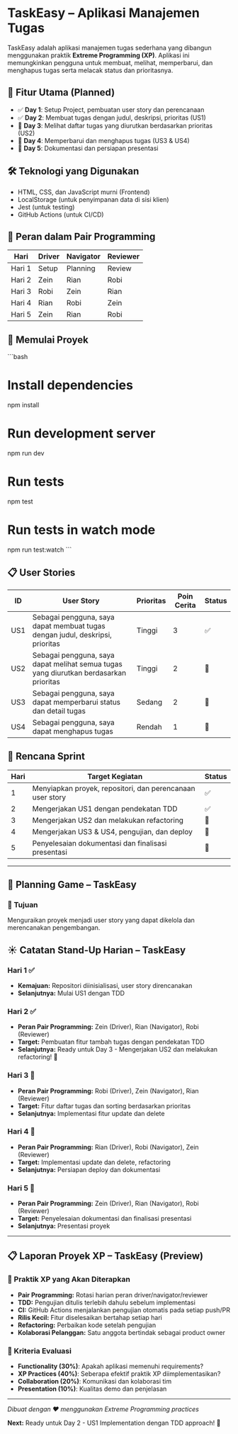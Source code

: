 # TaskEasy – Aplikasi Manajemen Tugas

TaskEasy adalah aplikasi manajemen tugas sederhana yang dibangun menggunakan praktik **Extreme Programming (XP)**. Aplikasi ini memungkinkan pengguna untuk membuat, melihat, memperbarui, dan menghapus tugas serta melacak status dan prioritasnya.

## 🔧 Fitur Utama (Planned)

- ✅ **Day 1**: Setup Project, pembuatan user story dan perencanaan
- ✅ **Day 2**: Membuat tugas dengan judul, deskripsi, prioritas (US1)
- 🔄 **Day 3**: Melihat daftar tugas yang diurutkan berdasarkan prioritas (US2)
- 🔄 **Day 4**: Memperbarui dan menghapus tugas (US3 & US4)
- 🔄 **Day 5**: Dokumentasi dan persiapan presentasi

## 🛠️ Teknologi yang Digunakan

- HTML, CSS, dan JavaScript murni (Frontend)
- LocalStorage (untuk penyimpanan data di sisi klien)
- Jest (untuk testing)
- GitHub Actions (untuk CI/CD)

## 👥 Peran dalam Pair Programming

| Hari   | Driver | Navigator | Reviewer |
| ------ | ------ | --------- | -------- |
| Hari 1 | Setup  | Planning  | Review   |
| Hari 2 | Zein   | Rian      | Robi     |
| Hari 3 | Robi   | Zein      | Rian     |
| Hari 4 | Rian   | Robi      | Zein     |
| Hari 5 | Zein   | Rian      | Robi     |

## 🚀 Memulai Proyek

\`\`\`bash

# Install dependencies

npm install

# Run development server

npm run dev

# Run tests

npm test

# Run tests in watch mode

npm run test:watch
\`\`\`

## 📋 User Stories

| ID  | User Story                                                                            | Prioritas | Poin Cerita | Status |
| --- | ------------------------------------------------------------------------------------- | --------- | ----------- | ------ |
| US1 | Sebagai pengguna, saya dapat membuat tugas dengan judul, deskripsi, prioritas         | Tinggi    | 3           | ✅     |
| US2 | Sebagai pengguna, saya dapat melihat semua tugas yang diurutkan berdasarkan prioritas | Tinggi    | 2           | 🔄     |
| US3 | Sebagai pengguna, saya dapat memperbarui status dan detail tugas                      | Sedang    | 2           | 🔄     |
| US4 | Sebagai pengguna, saya dapat menghapus tugas                                          | Rendah    | 1           | 🔄     |

## 📆 Rencana Sprint

| Hari | Target Kegiatan                                           | Status |
| ---- | --------------------------------------------------------- | ------ |
| 1    | Menyiapkan proyek, repositori, dan perencanaan user story | ✅     |
| 2    | Mengerjakan US1 dengan pendekatan TDD                     | ✅     |
| 3    | Mengerjakan US2 dan melakukan refactoring                 | 🔄     |
| 4    | Mengerjakan US3 & US4, pengujian, dan deploy              | 🔄     |
| 5    | Penyelesaian dokumentasi dan finalisasi presentasi        | 🔄     |

---

## 🧠 Planning Game – TaskEasy

### 🎯 Tujuan

Menguraikan proyek menjadi user story yang dapat dikelola dan merencanakan pengembangan.

## ☀️ Catatan Stand-Up Harian – TaskEasy

### Hari 1 ✅

- **Kemajuan:** Repositori diinisialisasi, user story direncanakan
- **Selanjutnya:** Mulai US1 dengan TDD

### Hari 2 ✅

- **Peran Pair Programming:** Zein (Driver), Rian (Navigator), Robi (Reviewer)
- **Target:** Pembuatan fitur tambah tugas dengan pendekatan TDD
- **Selanjutnya:** Ready untuk Day 3 - Mengerjakan US2 dan melakukan refactoring! 🚀

### Hari 3 🔄

- **Peran Pair Programming:** Robi (Driver), Zein (Navigator), Rian (Reviewer)
- **Target:** Fitur daftar tugas dan sorting berdasarkan prioritas
- **Selanjutnya:** Implementasi fitur update dan delete

### Hari 4 🔄

- **Peran Pair Programming:** Rian (Driver), Robi (Navigator), Zein (Reviewer)
- **Target:** Implementasi update dan delete, refactoring
- **Selanjutnya:** Persiapan deploy dan dokumentasi

### Hari 5 🔄

- **Peran Pair Programming:** Zein (Driver), Rian (Navigator), Robi (Reviewer)
- **Target:** Penyelesaian dokumentasi dan finalisasi presentasi
- **Selanjutnya:** Presentasi proyek

---

## 📋 Laporan Proyek XP – TaskEasy (Preview)

### 🔧 Praktik XP yang Akan Diterapkan

- **Pair Programming:** Rotasi harian peran driver/navigator/reviewer
- **TDD:** Pengujian ditulis terlebih dahulu sebelum implementasi
- **CI:** GitHub Actions menjalankan pengujian otomatis pada setiap push/PR
- **Rilis Kecil:** Fitur diselesaikan bertahap setiap hari
- **Refactoring:** Perbaikan kode setelah pengujian
- **Kolaborasi Pelanggan:** Satu anggota bertindak sebagai product owner

### 🎯 Kriteria Evaluasi

- **Functionality (30%)**: Apakah aplikasi memenuhi requirements?
- **XP Practices (40%)**: Seberapa efektif praktik XP diimplementasikan?
- **Collaboration (20%)**: Komunikasi dan kolaborasi tim
- **Presentation (10%)**: Kualitas demo dan penjelasan

---

_Dibuat dengan ❤️ menggunakan Extreme Programming practices_

**Next:** Ready untuk Day 2 - US1 Implementation dengan TDD approach! 🚀
